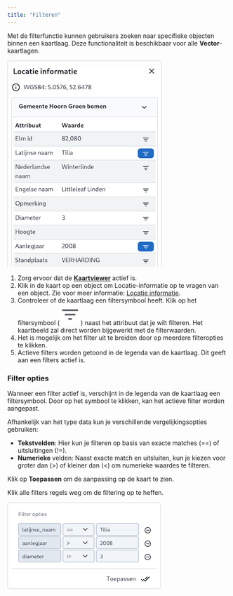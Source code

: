 ```yaml
---
title: "Filteren"
---
```


Met de filterfunctie kunnen gebruikers zoeken naar specifieke objecten binnen een kaartlaag. Deze functionaliteit is
beschikbaar voor alle **Vector**-kaartlagen.

![](map-filter.png#right)

1. Zorg ervoor dat de [**Kaartviewer**](../map) actief is.
1. Klik in de kaart op een object om Locatie-informatie op te vragen van een object. Zie voor meer
   informatie: [Locatie informatie](../mapinfo).
1. Controleer of de kaartlaag een filtersymbool heeft. Klik op het filtersymbool (![](filter.svg)) naast het attribuut
   dat je wilt filteren. Het kaartbeeld zal direct worden bijgewerkt met de filterwaarden.
1. Het is mogelijk om het filter uit te breiden door op meerdere filteropties te klikken.
1. Actieve filters worden getoond in de legenda van de kaartlaag. Dit geeft aan een filters actief is.

### Filter opties

Wanneer een filter actief is, verschijnt in de legenda van de kaartlaag een filtersymbool. Door op het symbool te
klikken, kan het actieve filter worden aangepast.

Afhankelijk van het type data kun je verschillende vergelijkingsopties gebruiken:

* **Tekstvelden**: Hier kun je filteren op basis van exacte matches (==) of uitsluitingen (!=).
* **Numerieke** velden: Naast exacte match en uitsluiten, kun je kiezen voor groter dan (>) of kleiner dan (<) om numerieke
  waardes te filteren.

Klik op **Toepassen** om de aanpassing op de kaart te zien.

Klik alle filters regels weg om de filtering op te heffen.

![](legend-filter.png)
